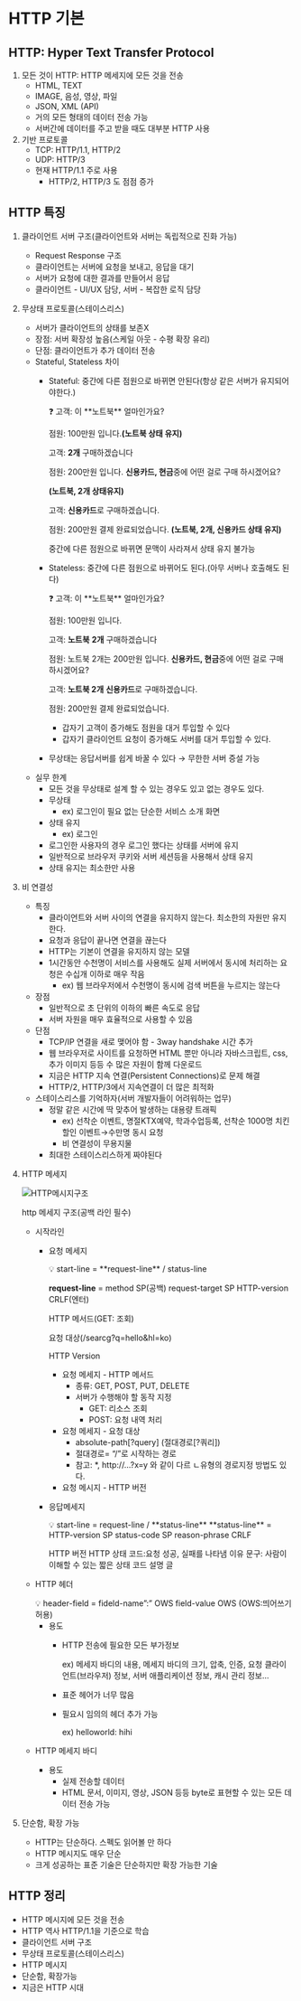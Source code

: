 # HTTP 기본

## HTTP: Hyper Text Transfer Protocol

1. 모든 것이 HTTP: HTTP 메세지에 모든 것을 전송
    - HTML, TEXT
    - IMAGE, 음성, 영상, 파일
    - JSON, XML (API)
    - 거의 모든 형태의 데이터 전송 가능
    - 서버간에 데이터를 주고 받을 때도 대부분 HTTP 사용
2. 기반 프로토콜
    - TCP: HTTP/1.1, HTTP/2
    - UDP: HTTP/3
    - 현재 HTTP/1.1 주로 사용
        - HTTP/2, HTTP/3 도 점점 증가

## HTTP 특징

1. 클라이언트 서버 구조(클라이언트와 서버는 독립적으로 진화 가능)
    - Request Response 구조
    - 클라이언트는 서버에 요청을 보내고, 응답을 대기
    - 서버가 요청에 대한 결과를 만들어서 응답
    - 클라이언트 - UI/UX 담당, 서버 - 복잡한 로직 담당
2. 무상태 프로토콜(스테이스리스)
    - 서버가 클라이언트의 상태를 보존X
    - 장점: 서버 확장성 높음(스케일 아웃 - 수평 확장 유리)
    - 단점: 클라이언트가 추가 데이터 전송
    - Stateful, Stateless 차이
        - Stateful: 중간에 다른 점원으로 바뀌면 안된다(항상 같은 서버가 유지되어야한다.)
            
            <aside>
            ❓ 고객: 이 **노트북** 얼마인가요?
            
            점원: 100만원 입니다.**(노트북 상태 유지)**
            
            고객: **2개** 구매하겠습니다
            
            점원: 200만원 입니다. **신용카드, 현금**중에 어떤 걸로 구매 하시겠어요?
            
            **(노트북, 2개 상태유지)**
            
            고객: **신용카드**로 구매하겠습니다.
            
            점원: 200만원 결제 완료되었습니다. **(노트북, 2개, 신용카드 상태 유지)**
            
            </aside>
            
            중간에 다른 점원으로 바뀌면 문맥이 사라져서 상태 유지 불가능
            
        - Stateless: 중간에 다른 점원으로 바뀌어도 된다.(아무 서버나 호출해도 된다)
            
            <aside>
            ❓ 고객: 이 **노트북** 얼마인가요?
            
            점원: 100만원 입니다.
            
            고객: **노트북** **2개** 구매하겠습니다
            
            점원: 노트북 2개는 200만원 입니다. **신용카드, 현금**중에 어떤 걸로 구매 하시겠어요?
            
            고객: **노트북 2개** **신용카드**로 구매하겠습니다.
            
            점원: 200만원 결제 완료되었습니다.
            
            </aside>
            
            - 갑자기 고객이 증가해도 점원을 대거 투입할 수 있다
            - 갑자기 클라이언트 요청이 증가해도 서버를 대거 투입할 수 있다.
        - 무상태는 응답서버를 쉽게 바꿀 수 있다 → 무한한 서버 증설 가능
    - 실무 한계
        - 모든 것을 무상태로 설계 할 수 있는 경우도 있고 없는 경우도 있다.
        - 무상태
            - ex) 로그인이 필요 없는 단순한 서비스 소개 화면
        - 상태 유지
            - ex) 로그인
        - 로그인한 사용자의 경우 로그인 했다는 상태를 서버에 유지
        - 일반적으로 브라우저 쿠키와 서버 세션등을 사용해서 상태 유지
        - 상태 유지는 최소한만 사용
3. 비 연결성
    - 특징
        - 클라이언트와 서버 사이의 연결을 유지하지 않는다. 최소한의 자원만 유지한다.
        - 요청과 응답이 끝나면 연결을 끊는다
        - HTTP는 기본이 연결을 유지하지 않는 모델
        - 1시간동안 수천명이 서비스를 사용해도 실제 서버에서 동시에 처리하는 요청은 수십개 이하로 매우 작음
            - ex) 웹 브라우저에서 수천명이 동시에 검색 버튼을 누르지는 않는다
    - 장점
        - 일반적으로 초 단위의 이하의 빠른 속도로 응답
        - 서버 자원을 매우 효율적으로 사용할 수 있음
    - 단점
        - TCP/IP 연결을 새로 맺어야 함  - 3way handshake 시간 추가
        - 웹 브라우저로 사이트를 요청하면 HTML 뿐만 아니라 자바스크립트, css, 추가 이미지 등등 수 많은 자원이 함께 다운로드
        - 지금은 HTTP 지속 연결(Persistent Connections)로 문제 해결
        - HTTP/2, HTTP/3에서 지속연결이 더 많은 최적화
    - 스테이스리스를 기억하자(서버 개발자들이 어려워하는 업무)
        - 정말 같은 시간에 딱 맞추어 발생하는 대용량 트래픽
            - ex) 선착순 이벤트, 명절KTX예약, 학과수업등록, 선착순 1000명 치킨 할인 이벤트→수만명 동시 요청
            - 비 연결성이 무용지물
        - 최대한 스테이스리스하게 짜야된다
4. HTTP 메세지
    
    ![HTTP메시지구조](https://github.com/sunhee00/TIL/assets/104435431/3c964272-7cdb-4fe7-b960-1be3d140949f)

    
    http 메세지 구조(공백 라인 필수)
    
    - 시작라인
        - 요청 메세지
            
            <aside>
            💡 start-line = **request-line** / status-line
            
            **request-line** = method SP(공백) request-target SP HTTP-version CRLF(엔터)
            
            HTTP 메서드(GET: 조회)
            
            요청 대상(/searcg?q=hello&hl=ko)
            
            HTTP Version
            
            </aside>
            
            - 요청 메세지 - HTTP 메서드
                - 종류: GET, POST, PUT, DELETE
                - 서버가 수행해야 할 동작 지정
                    - GET: 리소스 조회
                    - POST: 요청 내역 처리
            - 요청 메세지 - 요청 대상
                - absolute-path[?query] (절대경로[?쿼리])
                - 절대경로= “/”로 시작하는 경로
                - 참고: *, http://…?x=y 와 같이 다르 ㄴ유형의 경로지정 방법도 있다.
            - 요청 메시지 - HTTP 버전
        - 응답메세지
            
            <aside>
            💡 start-line = request-line / **status-line**
            **status-line** = HTTP-version SP status-code SP reason-phrase CRLF
            
            HTTP 버전
            HTTP 상태 코드:요청 성공, 실패를 나타냄
            이유 문구: 사람이 이해할 수 있는 짧은 상태 코드 설명 글
            
            </aside>
            
    - HTTP 헤더
        
        <aside>
        💡 header-field = fideld-name”:” OWS field-value OWS (OWS:띄어쓰기 허용)
        
        </aside>
        
        - 용도
            - HTTP 전송에 필요한 모든 부가정보
                
                ex) 메세지 바디의 내용, 메세지 바디의 크기, 압축, 인증, 요청 클라이언트(브라우저) 정보, 서버 애플리케이션 정보, 캐시 관리 정보…
                
            - 표준 헤어가 너무 많음
            - 필요시 임의의 헤더 추가 가능
                
                ex) helloworld: hihi
                
    - HTTP 메세지 바디
        - 용도
            - 실제 전송할 데이터
            - HTML 문서, 이미지, 영상, JSON 등등 byte로 표현할 수 있는 모든 데이터 전송 가능
5. 단순함, 확장 가능
    - HTTP는 단순하다. 스펙도 읽어볼 만 하다
    - HTTP 메시지도 매우 단순
    - 크게 성공하는 표준 기술은 단순하지만 확장 가능한 기술

## HTTP 정리

- HTTP 메시지에 모든 것을 전송
- HTTP 역사 HTTP/1.1을 기준으로 학습
- 클라이언트 서버 구조
- 무상태 프로토콜(스테이스리스)
- HTTP 메시지
- 단순함, 확장가능
- 지금은 HTTP 시대
